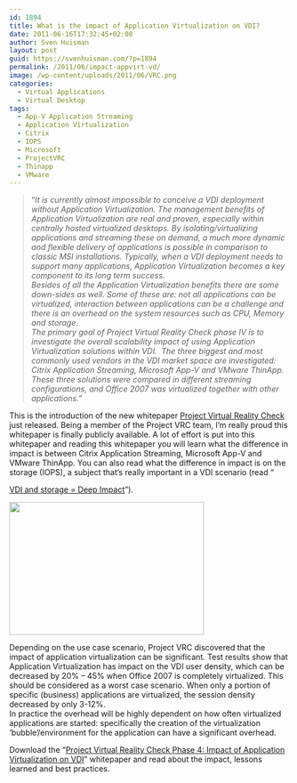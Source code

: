 ```yaml
---
id: 1894
title: What is the impact of Application Virtualization on VDI?
date: 2011-06-16T17:32:45+02:00
author: Sven Huisman
layout: post
guid: https://svenhuisman.com/?p=1894
permalink: /2011/06/impact-appvirt-vd/
image: /wp-content/uploads/2011/06/VRC.png
categories:
  - Virtual Applications
  - Virtual Desktop
tags:
  - App-V Application Streaming
  - Application Virtualization
  - Citrix
  - IOPS
  - Microsoft
  - ProjectVRC
  - Thinapp
  - VMware
---
```

> “_It is currently almost impossible to conceive a VDI deployment without Application Virtualization. The management benefits of Application Virtualization are real and proven, especially within centrally hosted virtualized desktops. By isolating/virtualizing applications and streaming these on demand, a much more dynamic and flexible delivery of applications is possible in comparison to classic MSI installations. Typically, when a VDI deployment needs to support many applications, Application Virtualization becomes a key component to its long term success._  
> _Besides of all the Application Virtualization benefits there are some down-sides as well. Some of these are: not all applications can be virtualized, interaction between applications can be a challenge and there is an overhead on the system resources such as CPU, Memory and storage._  
> _The primary goal of Project Virtual Reality Check phase IV is to investigate the overall scalability impact of using Application Virtualization solutions within VDI.  The three biggest and most commonly used vendors in the VDI market space are investigated: Citrix Application Streaming, Microsoft App-V and VMware ThinApp. These three solutions were compared in different streaming configurations, and Office 2007 was virtualized together with other applications.”_

This is the introduction of the new whitepaper <a title="Project Virtual Reality Check" href="https://projectvrc.nl/" target="_blank">Project Virtual Reality Check</a> just released. <!--more-->Being a member of the Project VRC team, I’m really proud this whitepaper is finally publicly available. A lot of effort is put into this whitepaper and reading this whitepaper you will learn what the difference in impact is between Citrix Application Streaming, Microsoft App-V and VMware ThinApp. You can also read what the difference in impact is on the storage (IOPS), a subject that’s really important in a VDI scenario (read “

<a title="VDI and Storage = Deep Imact" href="www.virtuall.eu/download-document/vdi-storage-deep-impact" target="_blank">VDI and storage = Deep Impact</a>”).

[<img class="aligncenter size-medium wp-image-1895" title="VRCAppvirt" src="https://svenhuisman.com/wp-content/uploads/2011/06/VRCAppvirt-350x239.png" alt="" width="350" height="239" srcset="https://svenhuisman.com/wp-content/uploads/2011/06/VRCAppvirt-350x239.png 350w, https://svenhuisman.com/wp-content/uploads/2011/06/VRCAppvirt.png 427w" sizes="(max-width: 350px) 100vw, 350px" />](https://svenhuisman.com/wp-content/uploads/2011/06/VRCAppvirt.png)

Depending on the use case scenario, Project VRC discovered that the impact of application virtualization can be significant. Test results show that Application Virtualization has impact on the VDI user density, which can be decreased by 20% &#8211; 45% when Office 2007 is completely virtualized. This should be considered as a worst case scenario. When only a portion of specific (business) applications are virtualized, the session density decreased by only 3-12%.  
In practice the overhead will be highly dependent on how often virtualized applications are started: specifically the creation of the virtualization ‘bubble’/environment for the application can have a significant overhead.

Download the &#8220;<a title="Virtual Reality Check Phase 4 whitepaper" href="https://www.virtualrealitycheck.net/" target="_blank">Project Virtual Reality Check Phase 4: Impact of Application Virtualization on VDI</a>&#8221; whitepaper and read about the impact, lessons learned and best practices.